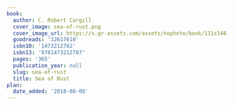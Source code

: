 ```yaml
---
book:
  author: C. Robert Cargill
  cover_image: sea-of-rust.png
  cover_image_url: https://s.gr-assets.com/assets/nophoto/book/111x148-bcc042a9c91a29c1d680899eff700a03.png
  goodreads: '32617610'
  isbn10: '1473212782'
  isbn13: '9781473212787'
  pages: '365'
  publication_year: null
  slug: sea-of-rust
  title: Sea of Rust
plan:
  date_added: '2018-08-08'
---
```

